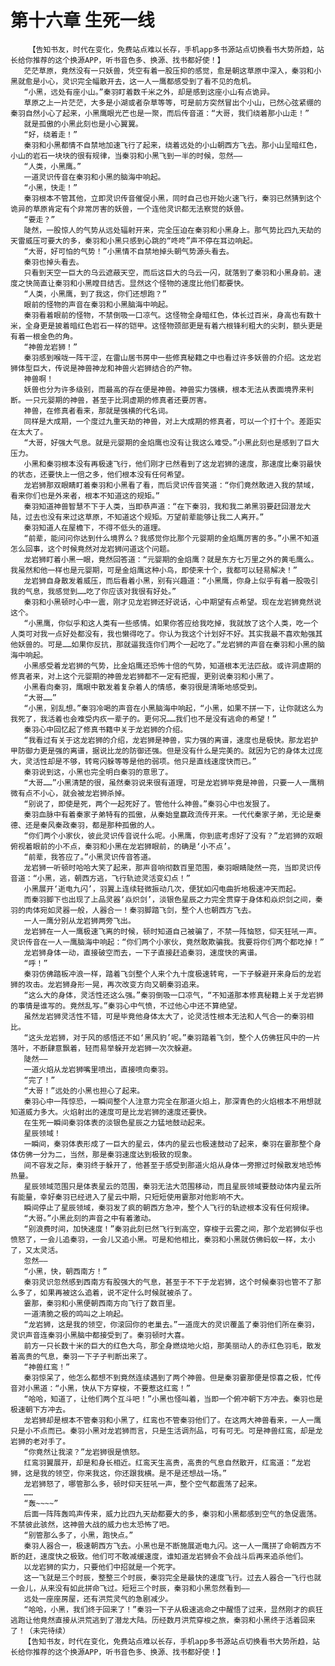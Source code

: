 # 第十六章 生死一线
        【告知书友，时代在变化，免费站点难以长存，手机app多书源站点切换看书大势所趋，站长给你推荐的这个换源APP，听书音色多、换源、找书都好使！】
       茫茫草原，竟然没有一只妖兽，凭空有着一股压抑的感觉，愈是朝这草原中深入，秦羽和小黑就愈是小心，灵识完全幅散开去，这一人一鹰都感受到了看不见的危机。
       “小黑，远处有座小山。”秦羽盯着数千米之外，却是感到这座小山有点诡异。
       草原之上一片茫茫，大多是小湖或者杂草等等，可是前方突然冒出个小山，已然心弦紧绷的秦羽自然小心了起来，小黑鹰眼光芒也是一聚，而后传音道：“大哥，我们绕着那小山走！”
       就是孤傲的小黑此刻也是小心翼翼。
       “好，绕着走！”
       秦羽和小黑都情不自禁地加速飞行了起来，绕着远处的小山朝西方飞去。那小山呈暗红色，小山的岩石一块块的很有规律，当秦羽和小黑飞到一半的时候，忽然——
       “人类，小黑鹰。”
       一道灵识传音在秦羽和小黑的脑海中响起。
       “小黑，快走！”
       秦羽根本不管其他，立即灵识传音催促小黑，同时自己也开始火速飞行，秦羽已然猜到这个诡异的草原肯定有个非常厉害的妖兽，一个连他灵识都无法察觉的妖兽。
       “要走？”
       陡然，一股惊人的气势从远处辐射开来，完全压迫在秦羽和小黑身上。那气势比四九天劫的天雷威压可要大的多，秦羽和小黑只感到心跳的“咚咚”声不停在耳边响起。
       “大哥，好可怕的气势！”小黑情不自禁地掉头朝气势源头看去。
       秦羽也掉头看去。
       只看到天空一巨大的乌云遮蔽天空，而后这巨大的乌云一闪，就落到了秦羽和小黑身前。速度之快简直让秦羽和小黑瞠目结舌。显然这个怪物的速度比他们都要快。
       “人类，小黑鹰，到了我这，你们还想跑？”
       眼前的怪物的声音在秦羽和小黑脑海中响起。
       秦羽看着眼前的怪物，不禁倒吸一口凉气。这怪物全身暗红色，体长过百米，身高也有数十米，全身更是披着暗红色岩石一样的铠甲。这怪物颈部更是有着六根锋利粗大的尖刺，额头更是有着一根金色的角。
       “神兽龙岩狮！”
       秦羽感到喉咙一阵干涩，在雷山居书房中一些修真秘籍之中也看过许多妖兽的介绍。这龙岩狮体型巨大，传说是神兽神龙和神兽火岩狮结合的产物。
       神兽啊！
       妖兽也分为许多级别，而最高的存在便是神兽。神兽实力强横，根本无法从表面境界来判断。一只元婴期的神兽，甚至于比洞虚期的修真者还要厉害。
       神兽，在修真者看来，那就是强横的代名词。
       同样是大成期，一个度过九重天劫的神兽，对上大成期的修真者，可以一个打十个。差距实在太大了。
       “大哥，好强大气息。就是元婴期的金焰鹰也没有让我这么难受。”小黑此刻也是感到了巨大压力。
       小黑和秦羽根本没有再极速飞行，他们刚才已然看到了这龙岩狮的速度，那速度比秦羽最快的状态，还要快上一倍之多，他们根本没有任何希望。
       龙岩狮那双眼睛盯着秦羽和小黑看了看，而后灵识传音笑道：“你们竟然敢进入我的禁域，看来你们也是外来者，根本不知道这的规矩。”
       秦羽知道神兽智慧不下于人类，当即恭声道：“在下秦羽，我和我二弟黑羽要赶回潜龙大陆，过去也没有来过这草原，不知道这个规矩。万望前辈能够让我二人离开。”
       秦羽知道人在屋檐下，不得不低头的道理。
       “前辈，能问问你达到什么境界么？我感觉你比那个元婴期的金焰鹰厉害的多。”小黑不知道怎么回事，这个时候竟然对龙岩狮问道这个问题。
       龙岩狮盯着小黑一眼，竟然回答道：“元婴期的金焰鹰？就是东方七万里之外的黄毛鹰么。我虽然和他一样也是元婴期，可是金焰鹰这种小鸟，即使来十个，我都可以轻易解决！”
       龙岩狮自身散发着威压，而后看着小黑，别有兴趣道：“小黑鹰，你身上似乎有着一股吸引我的气息，我感觉到……吃了你应该对我很有好处。”
       秦羽和小黑顿时心中一震，刚才见龙岩狮还好说话，心中期望有点希望。现在龙岩狮竟然说这个。
       “小黑鹰，你似乎和这人类有一些感情。如果你答应给我吃掉，我就放了这个人类，吃一个人类可对我一点好处都没有，我也懒得吃了。你认为我这个计划好不好。其实我最不喜欢勉强其他妖兽的。可是……如果你反抗，那就逼我连你们两个一起吃了。”龙岩狮的声音在秦羽和小黑的脑海中响起。
       小黑感受着龙岩狮的气势，比金焰鹰还恐怖十倍的气势，知道根本无法匹敌。或许洞虚期的修真者来，对上这个元婴期的神兽龙岩狮都不一定有把握，更别说秦羽和小黑了。
       小黑看向秦羽，鹰眼中散发着复杂着人的情感，秦羽很是清晰地感受到。
       “大哥……”
       “小黑，别乱想。”秦羽冷喝的声音在小黑脑海中响起，“小黑，如果不拼一下，让你就这么为我死了，我活着也会难受内疚一辈子的。更何况……我们也不是没有逃命的希望！”
       秦羽心中回忆起了修真书籍中关于龙岩狮的介绍。
       “我看过有关于这龙岩狮的介绍，龙岩狮是神兽，实力强的离谱，速度也是极快。那龙岩护甲防御力更是强的离谱，据说比龙的防御还强。但是没有什么是完美的。就因为它的身体太过庞大，灵活性却是不够，转弯闪躲等等是他的弱项。他只是直线速度快而已。”
       秦羽说到这，小黑也完全明白秦羽的意思了。
       “大哥……”小黑清楚的很，虽然秦羽说来很有道理，可是龙岩狮毕竟是神兽，只要一人一鹰稍微有点不小心，就会被龙岩狮杀掉。
       “别说了，即使是死，两个一起死好了。管他什么神兽。”秦羽心中也发狠了。
       秦羽血脉中有着秦家子弟特有的孤傲，从秦始皇赢政流传开来。一代代秦家子弟，无论是秦德、还是秦风秦政秦羽，都是那种孤傲的人。
       “你们两个小家伙，彼此灵识传音说什么呢。小黑鹰，你到底考虑好了没有？”龙岩狮的双眼俯视着眼前的小不点，秦羽和小黑在龙岩狮眼前，的确是‘小不点’。
       “前辈，我答应了。”小黑灵识传音答道。
       龙岩狮一听顿时哈哈大笑了起来，那声音响彻数百里范围，秦羽眼睛陡然一亮，当即灵识传音道：“小黑，逃，朝西方逃，飞行轨迹灵活变幻点！”
       小黑展开‘逝电九闪’，羽翼上连续轻微振动几次，便犹如闪电曲折地极速冲天而起。
       而秦羽脚下也出现了上品灵器‘焱炽剑’，淡银色星辰之力完全贯穿于身体和焱炽剑之间，秦羽的肉体宛如灵器一般，人器合一！秦羽脚踏飞剑，整个人也朝西方飞去。
       一人一鹰分别从龙岩狮两旁飞出。
       龙岩狮在一人一鹰极速飞离的时候，顿时知道自己被骗了，不禁一阵恼怒，仰天狂吼一声。灵识传音在一人一鹰脑海中响起：“你们两个小家伙，竟然敢欺骗我。我要将你们两个都吃掉！”
       龙岩狮身体一动，直接破空而去，一下子直接赶追秦羽，速度快的离谱。
       “呼！”
       秦羽仿佛踏板冲浪一样，踏着飞剑整个人来个九十度极速转弯，一下子躲避开来身后的龙岩狮的攻击。龙岩狮身形一晃，再次改变方向又朝秦羽追来。
       “这么大的身体，灵活性还这么强。”秦羽倒吸一口凉气，“不知道那本修真秘籍上关于龙岩狮的事情是谁写的。竟然乱写。”秦羽心中气愤，不过他心中还不算绝望。
       虽然龙岩狮灵活性不错，可是毕竟他身体太大了，论灵活性根本无法和人气合一的秦羽相比。
       “这头龙岩狮，对于风的感悟还不如‘黑风豹’呢。”秦羽踏着飞剑，整个人仿佛狂风中的一片落叶，不断肆意飘着，轻而易举躲开龙岩狮一次次躲避。
       陡然——
       一道火焰从龙岩狮嘴里喷出，直接喷向秦羽。
       “完了！”
       “大哥！”远处的小黑也担心了起来。
       秦羽心中一阵惊恐，一瞬间整个人注意力完全在那道火焰上，那深青色的火焰根本不用想就知道威力多大。火焰射出的速度可是比龙岩狮的速度还要快。
       在生死一瞬间秦羽体表的淡银色星辰之力猛地鼓动起来。
       星辰领域！
       一瞬间，秦羽体表形成了一巨大的星云，体内的星云也极速鼓动了起来，秦羽在霎那整个身体仿佛一分为二，当然，那是秦羽速度达到极致的现象。
       间不容发之际，秦羽终于躲开了，他甚至于感受到那道火焰从身体一旁擦过时候散发地恐怖热量。
       星辰领域范围只是体表星云的范围，秦羽无法大范围移动，而且星辰领域要鼓动体内星云所有能量，幸好秦羽已经进入了星云中期，只短短使用霎那对他影响不大。
       瞬间停止了星辰领域，秦羽发了疯的朝西方急冲，整个人飞行的轨迹根本没有任何规律。
       “大哥。”小黑此刻的声音之中有着激动。
       “别浪费时间，加快速度！”秦羽此刻已然飞行到高空，穿梭于云雾之间，那个龙岩狮似乎也愤怒了，一会儿追秦羽，一会儿又追小黑。可是和他相比，秦羽和小黑就仿佛蚂蚁一样，太小了，又太灵活。
       忽然——
       “小黑，快，朝西南方！”
       秦羽灵识忽然感到西南方有股强大的气息，甚至于不下于龙岩狮，这个时候秦羽也管不了那么多了，如果再被这么追着，说不定什么时候就被杀了。
       霎那，秦羽和小黑便朝西南方向飞行了数百里。
       一道清脆之极的鸣叫之上响起。
       “龙岩狮，这是我的领空，你滚回你的老巢去。”一道庞大的灵识覆盖了秦羽他们所在秦羽，灵识声音连秦羽小黑脑中都接受到了。秦羽顿时大喜。
       前方一只长数十米的巨大的红色大鸟，那全身燃烧地火焰，那美丽动人的赤红色羽毛，散发着高贵的气息，秦羽一下子子判断出来了。
       “神兽红鸾！”
       秦羽惊呆了，他怎么都想不到竟然连续遇到了两个神兽。但是秦羽霎那便是惊喜之极，忙传音对小黑道：“小黑，快从下方穿梭，不要惹这红鸾！”
       “哈哈，知道了，让他们两个互斗吧！”小黑也怪叫着，当即一个俯冲朝下方冲去。秦羽也是极速朝下方冲去。
       龙岩狮却是根本不管秦羽和小黑了，红鸾也不管秦羽他们了。在这两大神兽看来，一人一鹰只是小不点而已。秦羽小黑对龙岩狮而言，只是生活调剂品，可有可无。可是神兽红鸾，却是龙岩狮的老对手了。
       “你竟然让我滚？”龙岩狮很是愤怒。
       红鸾羽翼展开，却是和身长相近。红鸾天生高贵，高贵的气息自然散开，红鸾道：“龙岩狮，这是我的领空，你来我这，你还跟我横。是不是还想战一场。”
       龙岩狮怒了，哪管那么多，顿时仰天狂吼一声，整个空气都震荡了起来。
       ……
       “轰~~~~”
       后面一阵阵轰鸣声传来，威力比四九天劫都要大的多，秦羽和小黑都感到空气的急促震荡。不禁彼此骇然，这神兽大战的威力也太恐怖了吧。
       “别管那么多了，小黑，跑快点。”
       秦羽人器合一，极速朝西方飞去。小黑也是不断施展逝电九闪。这一人一鹰拼了命朝西方不断的赶，速度快之极致。他们可不敢减缓速度，谁知道龙岩狮会不会战斗后再来追杀他们。
       以龙岩狮的实力，只要他们中招就是一个死字。
       这一飞就是三个时辰，整整三个时辰，秦羽完全是最快的速度飞行。过去人器合一飞行也就一会儿，从来没有如此拼命飞过。短短三个时辰，秦羽和小黑忽然看到——
       远处一座座房屋，还有洪荒灵气的急剧减少。
       “哈哈，小黑，我们终于回来了！”秦羽一下子从极速逃命之中醒悟了过来，显然刚才的疯狂逃跑让他竟然直接从洪荒逃到了潜龙大陆。历经数月洪荒穿梭之旅，秦羽和小黑终于活着回来了！（未完待续）
       【告知书友，时代在变化，免费站点难以长存，手机app多书源站点切换看书大势所趋，站长给你推荐的这个换源APP，听书音色多、换源、找书都好使！】